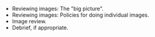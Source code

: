 * Reviewing images: The "big picture".
* Reviewing images: Policies for doing individual images.
* Image review.
* Debrief, if appropriate.
